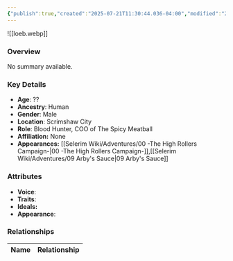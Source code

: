 ```yaml
---
{"publish":true,"created":"2025-07-21T11:30:44.036-04:00","modified":"2025-07-27T18:18:32.925-04:00","published":"2025-07-27T18:18:32.925-04:00","cssclasses":"","Age":"??","Ancestry":"Human","Gender":"Male","Location":["Scrimshaw City"],"Role":["Blood Hunter, COO of The Spicy Meatball"],"Affiliation":["None"],"Appearances":["[[00 -The High Rollers Campaign-]]","[[09 Arby's Sauce|09 Arby's Sauce]]"]}
---
```



![[loeb.webp]]

### Overview
No summary available.

### Key Details
- **Age**: ??
- **Ancestry**: Human
- **Gender**: Male
- **Location**: Scrimshaw City
- **Role**: Blood Hunter, COO of The Spicy Meatball
- **Affiliation:** None
- **Appearances:** [[Selerim Wiki/Adventures/00 -The High Rollers Campaign-\|00 -The High Rollers Campaign-]],[[Selerim Wiki/Adventures/09 Arby's Sauce\|09 Arby's Sauce]]

### Attributes
- **Voice**: 
- **Traits**: 
- **Ideals:** 
- **Appearance**:

### Relationships

| Name  | Relationship |
| ----- | ------------ |
